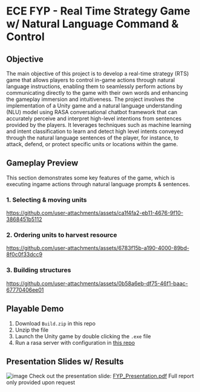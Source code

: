# ECE FYP - Real Time Strategy Game w/ Natural Language Command & Control
## Objective
The main objective of this project is to develop a real-time strategy (RTS) game that allows players to control in-game actions through natural language instructions, enabling them to seamlessly perform actions by communicating directly to the game with their own words and enhancing the gameplay immersion and intuitiveness. 
The project involves the implementation of a Unity game and a natural language understanding (NLU) model using RASA conversational chatbot framework that can accurately perceive and interpret high-level intentions from sentences provided by the players. 
It leverages techniques such as machine learning and intent classification to learn and detect high level intents conveyed through the natural language sentences of the player, for instance, to attack, defend, or protect specific units or locations within the game.

## Gameplay Preview
This section demonstrates some key features of the game, which is executing ingame actions through natural language prompts & sentences.
### 1. Selecting & moving units
https://github.com/user-attachments/assets/ca1f4fa2-eb11-4676-9f10-3868451b5112
### 2. Ordering units to harvest resource
https://github.com/user-attachments/assets/6783f15b-a190-4000-89bd-8f0c0f33dcc9
### 3. Building structures
https://github.com/user-attachments/assets/0b58a6eb-df75-46f1-baac-67770406ee01

## Playable Demo
1. Download ```Build.zip``` in this repo
2. Unzip the file
3. Launch the Unity game by double clicking the ```.exe``` file
4. Run a rasa server with configuration in [this repo](https://github.com/FoxtrotPipe/EceFyp_RasaNluComponent)

## Presentation Slides w/ Results
![image](https://github.com/user-attachments/assets/e7511fc0-23b2-437a-9402-c7d6d9d99879)
Check out the presentation slide: [FYP_Presentation.pdf](https://github.com/user-attachments/files/16942539/FYP_Presentation.pdf)
Full report only provided upon request
